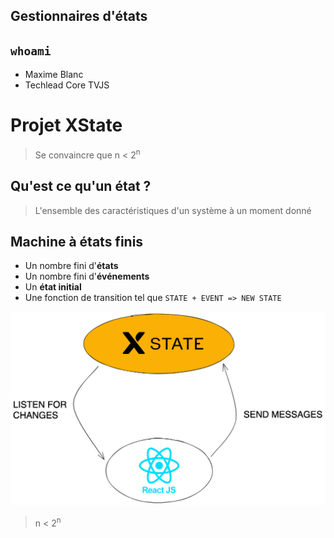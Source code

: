 <!-- slide -->

<!-- slide -->

## Gestionnaires d'états

<!-- slide -->

## `whoami`

- Maxime Blanc
- Techlead Core TVJS

<!-- slide -->

# Projet XState

> Se convaincre que n < 2<sup>n</sup>

<!-- slide -->

## Qu'est ce qu'un état ?

> L'ensemble des caractéristiques d'un système à un moment donné

<!-- slide -->

## Machine à états finis

- Un nombre fini d'**états**
- Un nombre fini d'**événements**
- Un **état initial**
- Une fonction de transition tel que
  `STATE + EVENT => NEW STATE`

<!-- slide -->

![](./docs/schmea-communication.png)

<!-- slide -->

> n < 2<sup>n</sup>
